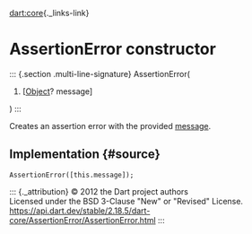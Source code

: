 [dart:core](../../dart-core/dart-core-library){._links-link}

AssertionError constructor
==========================

::: {.section .multi-line-signature}
AssertionError(

1.  \[[Object](../object-class)? message\]

)
:::

Creates an assertion error with the provided [message](message).

Implementation {#source}
--------------

``` {.language-dart data-language="dart"}
AssertionError([this.message]);
```

::: {._attribution}
© 2012 the Dart project authors\
Licensed under the BSD 3-Clause \"New\" or \"Revised\" License.\
<https://api.dart.dev/stable/2.18.5/dart-core/AssertionError/AssertionError.html>
:::
